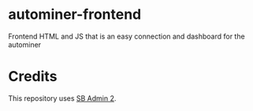 # autominer-frontend
Frontend HTML and JS that is an easy connection and dashboard for the autominer
# Credits
This repository uses [SB Admin 2](https://github.com/BlackrockDigital/startbootstrap-sb-admin-2).